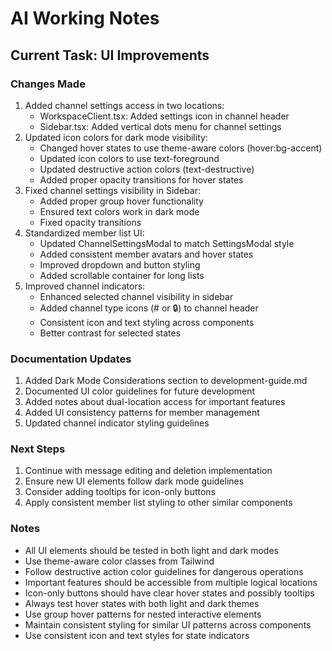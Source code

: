 # AI Working Notes

## Current Task: UI Improvements

### Changes Made
1. Added channel settings access in two locations:
   - WorkspaceClient.tsx: Added settings icon in channel header
   - Sidebar.tsx: Added vertical dots menu for channel settings
2. Updated icon colors for dark mode visibility:
   - Changed hover states to use theme-aware colors (hover:bg-accent)
   - Updated icon colors to use text-foreground
   - Updated destructive action colors (text-destructive)
   - Added proper opacity transitions for hover states
3. Fixed channel settings visibility in Sidebar:
   - Added proper group hover functionality
   - Ensured text colors work in dark mode
   - Fixed opacity transitions
4. Standardized member list UI:
   - Updated ChannelSettingsModal to match SettingsModal style
   - Added consistent member avatars and hover states
   - Improved dropdown and button styling
   - Added scrollable container for long lists
5. Improved channel indicators:
   - Enhanced selected channel visibility in sidebar
   - Added channel type icons (# or 🔒) to channel header
   - Consistent icon and text styling across components
   - Better contrast for selected states

### Documentation Updates
1. Added Dark Mode Considerations section to development-guide.md
2. Documented UI color guidelines for future development
3. Added notes about dual-location access for important features
4. Added UI consistency patterns for member management
5. Updated channel indicator styling guidelines

### Next Steps
1. Continue with message editing and deletion implementation
2. Ensure new UI elements follow dark mode guidelines
3. Consider adding tooltips for icon-only buttons
4. Apply consistent member list styling to other similar components

### Notes
- All UI elements should be tested in both light and dark modes
- Use theme-aware color classes from Tailwind
- Follow destructive action color guidelines for dangerous operations
- Important features should be accessible from multiple logical locations
- Icon-only buttons should have clear hover states and possibly tooltips
- Always test hover states with both light and dark themes
- Use group hover patterns for nested interactive elements
- Maintain consistent styling for similar UI patterns across components
- Use consistent icon and text styles for state indicators